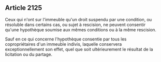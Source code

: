 Article 2125
----
Ceux qui n'ont sur l'immeuble qu'un droit suspendu par une condition, ou
résoluble dans certains cas, ou sujet à rescision, ne peuvent consentir qu'une
hypothèque soumise aux mêmes conditions ou à la même rescision.

Sauf en ce qui concerne l'hypothèque consentie par tous les copropriétaires d'un
immeuble indivis, laquelle conservera exceptionnellement son effet, quel que
soit ultérieurement le résultat de la licitation ou du partage.
